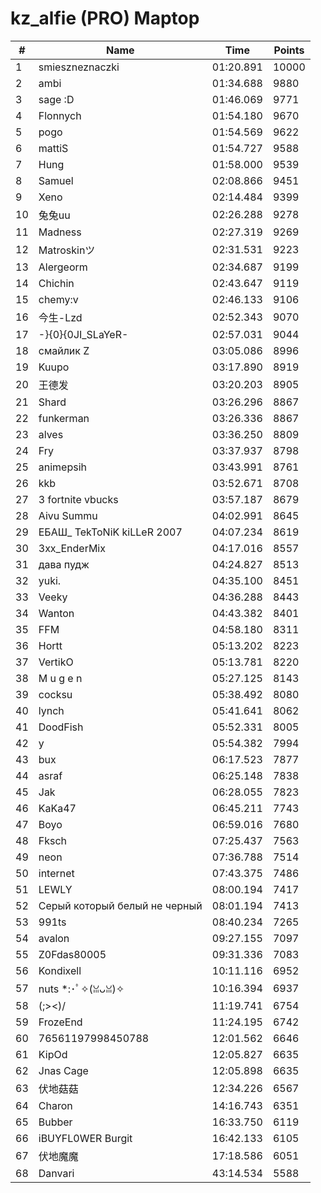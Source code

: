# kz_alfie (PRO) Maptop

|  # | Name | Time | Points |
|-------------- | -------------- | -------------- | -------------- | 
| 1 | smieszneznaczki | 01:20.891 | 10000 | 
| 2 | ambi | 01:34.688 | 9880 | 
| 3 | sage :D | 01:46.069 | 9771 | 
| 4 | Flonnych | 01:54.180 | 9670 | 
| 5 | pogo | 01:54.569 | 9622 | 
| 6 | mattiS | 01:54.727 | 9588 | 
| 7 | Hung | 01:58.000 | 9539 | 
| 8 | Samuel | 02:08.866 | 9451 | 
| 9 | Xeno | 02:14.484 | 9399 | 
| 10 | 兔兔uu | 02:26.288 | 9278 | 
| 11 | Madness | 02:27.319 | 9269 | 
| 12 | Matroskinツ | 02:31.531 | 9223 | 
| 13 | Alergeorm | 02:34.687 | 9199 | 
| 14 | Chichin | 02:43.647 | 9119 | 
| 15 | chemy:v | 02:46.133 | 9106 | 
| 16 | 今生-Lzd | 02:52.343 | 9070 | 
| 17 | -}{0}{0JI_SLaYeR- | 02:57.031 | 9044 | 
| 18 | смайлик Z | 03:05.086 | 8996 | 
| 19 | Kuupo | 03:17.890 | 8919 | 
| 20 | 王德发 | 03:20.203 | 8905 | 
| 21 | Shard | 03:26.296 | 8867 | 
| 22 | funkerman | 03:26.336 | 8867 | 
| 23 | alves | 03:36.250 | 8809 | 
| 24 | Fry | 03:37.937 | 8798 | 
| 25 | animepsih | 03:43.991 | 8761 | 
| 26 | kkb | 03:52.671 | 8708 | 
| 27 | 3 fortnite vbucks | 03:57.187 | 8679 | 
| 28 | Aivu Summu | 04:02.991 | 8645 | 
| 29 | ЕБАШ_ TekToNiK kiLLeR 2007 | 04:07.234 | 8619 | 
| 30 | 3xx_EnderMix | 04:17.016 | 8557 | 
| 31 | дава пудж | 04:24.827 | 8513 | 
| 32 | yuki. | 04:35.100 | 8451 | 
| 33 | Veeky | 04:36.288 | 8443 | 
| 34 | Wanton | 04:43.382 | 8401 | 
| 35 | FFM | 04:58.180 | 8311 | 
| 36 | Hortt | 05:13.202 | 8223 | 
| 37 | VertikO | 05:13.781 | 8220 | 
| 38 | M u g e n | 05:27.125 | 8143 | 
| 39 | cocksu | 05:38.492 | 8080 | 
| 40 | lynch | 05:41.641 | 8062 | 
| 41 | DoodFish | 05:52.331 | 8005 | 
| 42 | у | 05:54.382 | 7994 | 
| 43 | bux | 06:17.523 | 7877 | 
| 44 | asraf | 06:25.148 | 7838 | 
| 45 | Jak | 06:28.055 | 7823 | 
| 46 | KaKa47 | 06:45.211 | 7743 | 
| 47 | Boyo | 06:59.016 | 7680 | 
| 48 | Fksch | 07:25.437 | 7563 | 
| 49 | neon | 07:36.788 | 7514 | 
| 50 | internet | 07:43.375 | 7486 | 
| 51 | LEWLY | 08:00.194 | 7417 | 
| 52 | Серый который белый не черный | 08:01.194 | 7413 | 
| 53 | 991ts | 08:40.234 | 7265 | 
| 54 | avalon | 09:27.155 | 7097 | 
| 55 | Z0Fdas80005 | 09:31.336 | 7083 | 
| 56 | Kondixell | 10:11.116 | 6952 | 
| 57 | nuts *:･ﾟ✧(ꈍᴗꈍ)✧ | 10:16.394 | 6937 | 
| 58 | (;><)/ | 11:19.741 | 6754 | 
| 59 | FrozeEnd | 11:24.195 | 6742 | 
| 60 | 76561197998450788 | 12:01.562 | 6646 | 
| 61 | KipOd | 12:05.827 | 6635 | 
| 62 | Jnas Cage | 12:05.898 | 6635 | 
| 63 | 伏地菇菇 | 12:34.226 | 6567 | 
| 64 | Charon | 14:16.743 | 6351 | 
| 65 | Bubber | 16:33.750 | 6119 | 
| 66 | iBUYFL0WER Burgit | 16:42.133 | 6105 | 
| 67 | 伏地魔魔 | 17:18.586 | 6051 | 
| 68 | Danvari | 43:14.534 | 5588 | 


